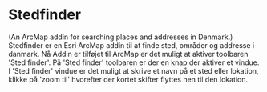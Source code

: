 ﻿# Stedfinder

(An ArcMap addin for searching places and addresses in Denmark.)
Stedfinder er en Esri ArcMap addin til at finde sted, områder og addresse i danmark.
Nå Addin er tilføjet til ArcMap er det muligt at aktiver toolbaren 'Sted finder'.
På 'Sted finder' toolbaren er der en knap der aktiver et vindue.
I 'Sted finder' vindue er det muligt at skrive et navn på et sted eller lokation, klikke på 'zoom til' hvorefter der kortet skifter flyttes hen til den lokation.